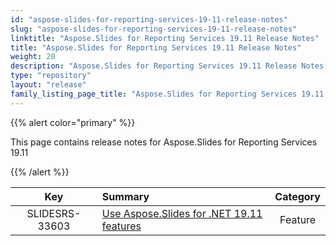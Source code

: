 ```yaml
---
id: "aspose-slides-for-reporting-services-19-11-release-notes"
slug: "aspose-slides-for-reporting-services-19-11-release-notes"
linktitle: "Aspose.Slides for Reporting Services 19.11 Release Notes"
title: "Aspose.Slides for Reporting Services 19.11 Release Notes"
weight: 20
description: "Aspose.Slides for Reporting Services 19.11 Release Notes – the latest updates and fixes."
type: "repository"
layout: "release"
family_listing_page_title: "Aspose.Slides for Reporting Services 19.11 Release Notes"
---
```


{{% alert color="primary" %}} 

This page contains release notes for Aspose.Slides for Reporting Services 19.11

{{% /alert %}} 

|**Key** |**Summary** |**Category** |
| :-: | :- | :-: |
|SLIDESRS-33603|[Use Aspose.Slides for .NET 19.11 features](/slides/net/release-notes/2019/aspose-slides-for-net-19-11-release-notes/)|Feature|

